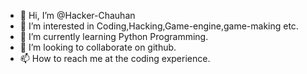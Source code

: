 - 👋 Hi, I’m @Hacker-Chauhan
- 👀 I’m interested in Coding,Hacking,Game-engine,game-making etc.
- 🌱 I’m currently learning Python Programming.
- 💞️ I’m looking to collaborate on github.
- 📫 How to reach me at the coding experience.

<!---
Hacker-Chauhan/Hacker-Chauhan is a ✨ special ✨ repository because its `README.md` (this file) appears on your GitHub profile.
You can click the Preview link to take a look at your changes.
--->
